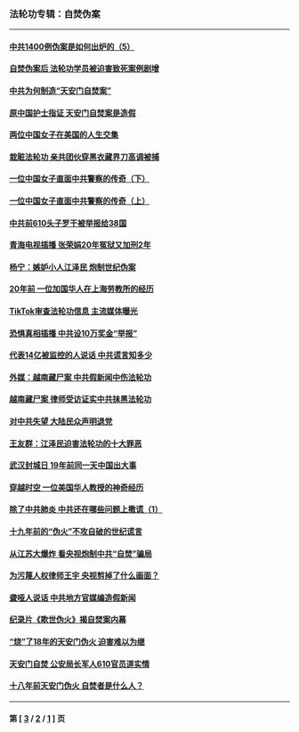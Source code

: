### 法轮功专辑：自焚伪案
---
#### [中共1400例伪案是如何出炉的（5）](../../pages/nf5562/n13226831.md?09190430) 
#### [自焚伪案后 法轮功学员被迫害致死案例剧增](../../pages/nf5562/n13190600.md?09190430) 
#### [中共为何制造“天安门自焚案”](../../pages/nf5562/n13183270.md?09190430) 
#### [原中国护士指证 天安门自焚案是造假](../../pages/nf5562/n13172289.md?09190430) 
#### [两位中国女子在美国的人生交集](../../pages/nf5562/n13156138.md?09190430) 
#### [栽赃法轮功 亲共团伙穿黑衣藏界刀高调被捕](../../pages/nf5562/n13073780.md?09190430) 
#### [一位中国女子直面中共警察的传奇（下）](../../pages/nf5562/n12989706.md?09190430) 
#### [一位中国女子直面中共警察的传奇（上）](../../pages/nf5562/n12985072.md?09190430) 
#### [中共前610头子罗干被举报给38国](../../pages/nf5562/n12975419.md?09190430) 
#### [青海电视插播 张荣娟20年冤狱又加刑2年](../../pages/nf5562/n12738166.md?09190430) 
#### [杨宁：嫉妒小人江泽民 炮制世纪伪案](../../pages/nf5562/n12724108.md?09190430) 
#### [20年前 一位加国华人在上海劳教所的经历](../../pages/nf5562/n12707932.md?09190430) 
#### [TikTok审查法轮功信息 主流媒体曝光](../../pages/nf5562/n12362336.md?09190430) 
#### [恐惧真相插播 中共设10万奖金“举报”](../../pages/nf5562/n12306396.md?09190430) 
#### [代表14亿被监控的人说话 中共谎言知多少](../../pages/nf5562/n12297484.md?09190430) 
#### [外媒：越南藏尸案 中共假新闻中伤法轮功](../../pages/nf5562/n12264411.md?09190430) 
#### [越南藏尸案 律师受访证实中共抹黑法轮功](../../pages/nf5562/n12261878.md?09190430) 
#### [对中共失望 大陆民众声明退党](../../pages/nf5562/n12187315.md?09190430) 
#### [王友群：江泽民迫害法轮功的十大罪恶](../../pages/nf5562/n12169074.md?09190430) 
#### [武汉封城日 19年前同一天中国出大事](../../pages/nf5562/n12150901.md?09190430) 
#### [穿越时空  一位美国华人教授的神奇经历](../../pages/nf5562/n12097460.md?09190430) 
#### [除了中共肺炎 中共还在哪些问题上撒谎（1）](../../pages/nf5562/n11955770.md?09190430) 
#### [十九年前的“伪火”不攻自破的世纪谎言](../../pages/nf5562/n11813238.md?09190430) 
#### [从江苏大爆炸 看央视炮制中共“自焚”骗局](../../pages/nf5562/n11140275.md?09190430) 
#### [为污蔑人权律师王宇 央视剪掉了什么画面？](../../pages/nf5562/n11130142.md?09190430) 
#### [聋哑人说话 中共地方官媒编造假新闻](../../pages/nf5562/n11006067.md?09190430) 
#### [纪录片《欺世伪火》揭自焚案内幕](../../pages/nf5562/n11002664.md?09190430) 
#### [“烧”了18年的天安门伪火 迫害难以为继](../../pages/nf5562/n10996660.md?09190430) 
#### [天安门自焚 公安局长军人610官员道实情](../../pages/nf5562/n10997098.md?09190430) 
#### [十八年前天安门伪火 自焚者是什么人？](../../pages/nf5562/n10996556.md?09190430) 

---
#### 第 [ [3](./3.md?09190430) / [2](./2.md?09190430) / [1](./1.md?09190430) ] 页
